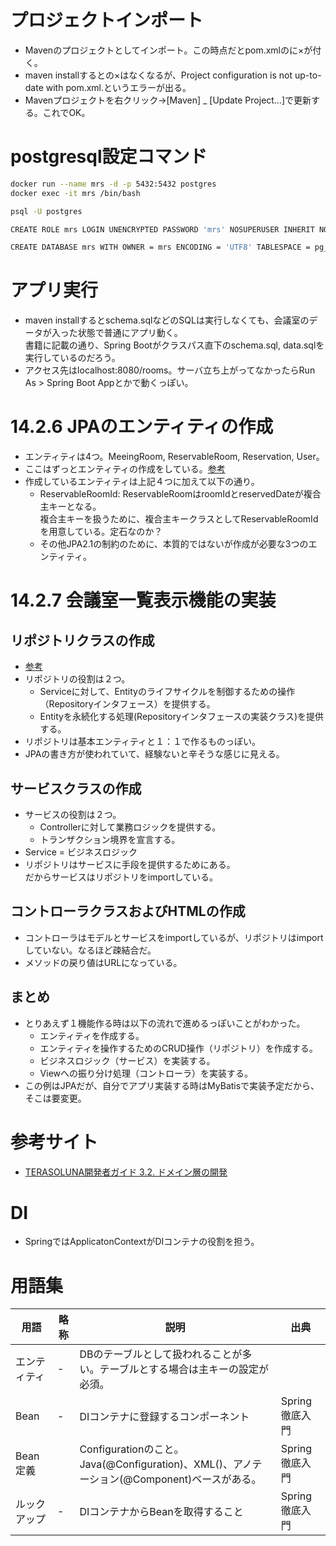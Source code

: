 # プロジェクトインポート

- Mavenのプロジェクトとしてインポート。この時点だとpom.xmlの<parent>に×が付く。
- maven installすると<parent>の×はなくなるが、Project configuration is not up-to-date with pom.xml.というエラーが出る。
- Mavenプロジェクトを右クリック→[Maven] _ [Update Project…]で更新する。これでOK。

# postgresql設定コマンド

```bash
docker run --name mrs -d -p 5432:5432 postgres
docker exec -it mrs /bin/bash

psql -U postgres

CREATE ROLE mrs LOGIN UNENCRYPTED PASSWORD 'mrs' NOSUPERUSER INHERIT NOCREATEDB NOCREATEROLE NOREPLICATION;

CREATE DATABASE mrs WITH OWNER = mrs ENCODING = 'UTF8' TABLESPACE = pg_default LC_COLLATE = 'C' LC_CTYPE = 'C' TEMPLATE = 'template0' CONNECTION LIMIT = -1;
```

# アプリ実行

- maven installするとschema.sqlなどのSQLは実行しなくても、会議室のデータが入った状態で普通にアプリ動く。  
  書籍に記載の通り、Spring Bootがクラスパス直下のschema.sql, data.sqlを実行しているのだろう。
- アクセス先はlocalhost:8080/rooms。サーバ立ち上がってなかったらRun As > Spring Boot Appとかで動くっぽい。

# 14.2.6 JPAのエンティティの作成

- エンティティは4つ。MeeingRoom, ReservableRoom, Reservation, User。
- ここはずっとエンティティの作成をしている。[参考](http://terasolunaorg.github.io/guideline/5.3.0.RELEASE/ja/ImplementationAtEachLayer/DomainLayer.html#entity)
- 作成しているエンティティは上記４つに加えて以下の通り。
  + ReservableRoomId: ReservableRoomはroomIdとreservedDateが複合主キーとなる。  
    複合主キーを扱うために、複合主キークラスとしてReservableRoomIdを用意している。定石なのか？
  + その他JPA2.1の制約のために、本質的ではないが作成が必要な3つのエンティティ。


# 14.2.7 会議室一覧表示機能の実装

## リポジトリクラスの作成

- [参考](http://terasolunaorg.github.io/guideline/5.3.0.RELEASE/ja/ImplementationAtEachLayer/DomainLayer.html#repository)
- リポジトリの役割は２つ。
  + Serviceに対して、Entityのライフサイクルを制御するための操作（Repositoryインタフェース）を提供する。
  + Entityを永続化する処理(Repositoryインタフェースの実装クラス)を提供する。
- リポジトリは基本エンティティと１：１で作るものっぽい。
- JPAの書き方が使われていて、経験ないと辛そうな感じに見える。

## サービスクラスの作成

- サービスの役割は２つ。
  + Controllerに対して業務ロジックを提供する。
  + トランザクション境界を宣言する。
- Service = ビジネスロジック
- リポジトリはサービスに手段を提供するためにある。  
  だからサービスはリポジトリをimportしている。

## コントローラクラスおよびHTMLの作成

- コントローラはモデルとサービスをimportしているが、リポジトリはimportしていない。なるほど疎結合だ。
- メソッドの戻り値はURLになっている。

## まとめ

- とりあえず１機能作る時は以下の流れで進めるっぽいことがわかった。
  + エンティティを作成する。
  + エンティティを操作するためのCRUD操作（リポジトリ）を作成する。
  + ビジネスロジック（サービス）を実装する。
  + Viewへの振り分け処理（コントローラ）を実装する。
- この例はJPAだが、自分でアプリ実装する時はMyBatisで実装予定だから、そこは要変更。

# 参考サイト

- [TERASOLUNA開発者ガイド 3.2. ドメイン層の開発](http://terasolunaorg.github.io/guideline/5.3.0.RELEASE/ja/ImplementationAtEachLayer/DomainLayer.html)

# DI

- SpringではApplicatonContextがDIコンテナの役割を担う。

# 用語集

|用語|略称|説明|出典|
|---|---|---|---|
|エンティティ|-|DBのテーブルとして扱われることが多い。テーブルとする場合は主キーの設定が必須。||
|Bean|-|DIコンテナに登録するコンポーネント|Spring徹底入門|
|Bean定義||Configurationのこと。Java(@Configuration)、XML(<beans>)、アノテーション(@Component)ベースがある。|Spring徹底入門|
|ルックアップ|-|DIコンテナからBeanを取得すること|Spring徹底入門|
